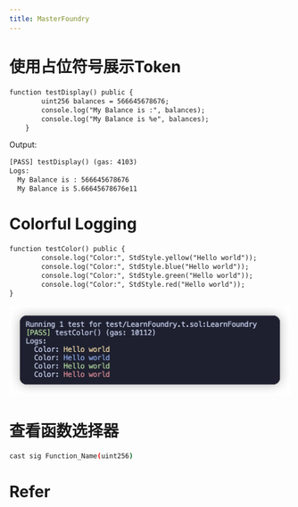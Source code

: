 ```yaml
---
title: MasterFoundry
---
```

# 使用占位符号展示Token
```solidity
function testDisplay() public {
        uint256 balances = 566645678676;
        console.log("My Balance is :", balances);
        console.log("My Balance is %e", balances);
    }
```
Output:
```solidity
[PASS] testDisplay() (gas: 4103)
Logs:
  My Balance is : 566645678676
  My Balance is 5.66645678676e11
```

# Colorful Logging

```solidity
function testColor() public {
        console.log("Color:", StdStyle.yellow("Hello world"));
        console.log("Color:", StdStyle.blue("Hello world"));
        console.log("Color:", StdStyle.green("Hello world"));
        console.log("Color:", StdStyle.red("Hello world"));
}
```
![](https://raw.githubusercontent.com/kkontheway/IMG/main/20240407095148.png)

# 查看函数选择器

```bash
cast sig Function_Name(uint256)
```
# Refer
